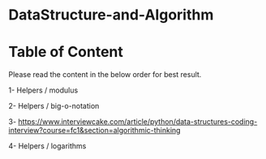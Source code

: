 # DataStructure-and-Algorithm

# Table of Content
Please read the content in the below order for best result.

1- Helpers / modulus

2- Helpers / big-o-notation

3- https://www.interviewcake.com/article/python/data-structures-coding-interview?course=fc1&section=algorithmic-thinking

4- Helpers / logarithms
